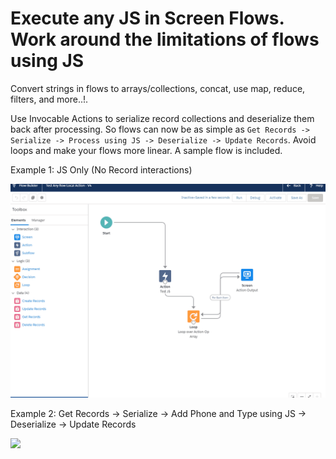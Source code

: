 # Execute any JS in Screen Flows. Work around the limitations of flows using JS

Convert strings in flows to arrays/collections, concat, use map, reduce, filters, and more..!.

Use Invocable Actions to serialize record collections and deserialize them back after processing. So flows can now be as simple as `Get Records -> Serialize -> Process using JS -> Deserialize -> Update Records`. Avoid loops and make your flows more linear. A sample flow is included.

Example 1: JS Only (No Record interactions)

![](media/flow-anyaction-2.gif)

Example 2: Get Records -> Serialize -> Add Phone and Type using JS -> Deserialize -> Update Records

![](media/flow-anyaction-3.gif)
